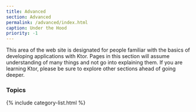 ```yaml
---
title: Advanced
section: Advanced
permalink: /advanced/index.html
caption: Under the Hood
priority: -1
---
```


This area of the web site is designated for people familiar with the basics of developing applications with Ktor.
Pages in this section will assume understanding of many things and not go into explaining them. If you are learning Ktor,
please be sure to explore other sections ahead of going deeper.  

### Topics

{% include category-list.html %}


